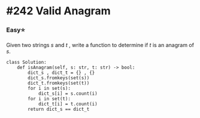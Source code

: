 # \#242 Valid Anagram

### Easy:star:

 Given two strings _s_ and _t_ , write a function to determine if _t_ is an anagram of _s_.

```text
class Solution:
    def isAnagram(self, s: str, t: str) -> bool:
        dict_s , dict_t = {} , {}
        dict_s.fromkeys(set(s))
        dict_t.fromkeys(set(t))
        for i in set(s):
            dict_s[i] = s.count(i)
        for i in set(t):
            dict_t[i] = t.count(i)
        return dict_s == dict_t
```

